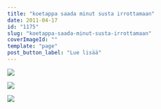 ```yaml
---
title: "koetappa saada minut susta irrottamaan"
date: 2011-04-17
id: "1175"
slug: "koetappa-saada-minut-susta-irrottamaan"
coverImageId: ""
template: "page"
post_button_label: "Lue lisää"
---
```


[![](/images/IMG_0902.png)](http://4.bp.blogspot.com/-RtmtJAaUYqU/TatIMCCPdpI/AAAAAAAAAFM/wHZ5ig7DgZk/s1600/IMG_0902.png)

[![](/images/IMG_0903.png)](http://1.bp.blogspot.com/-J8cd1kSzlC0/TatIN6k1xzI/AAAAAAAAAFQ/Zjh8adMjOT8/s1600/IMG_0903.png)

[![](/images/IMG_0900.png)](http://2.bp.blogspot.com/-jiQ7rt_lnfo/TatIPw3mp6I/AAAAAAAAAFU/SHsjUbMPU_o/s1600/IMG_0900.png)
